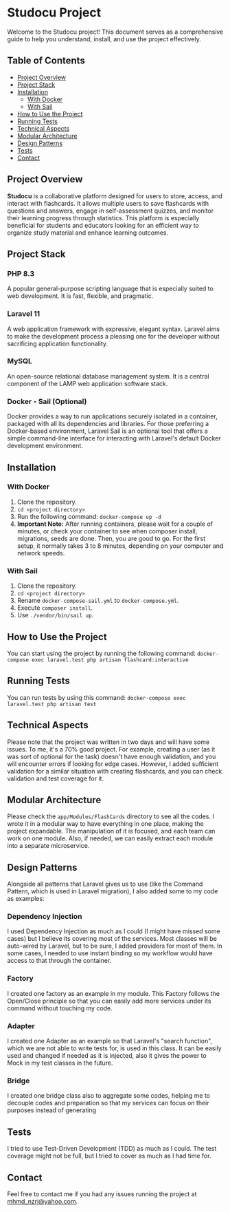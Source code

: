 # Studocu Project

Welcome to the Studocu project! This document serves as a comprehensive guide to help you understand, install, and use the project effectively.

## Table of Contents
- [Project Overview](#project-overview)
- [Project Stack](#project-stack)
- [Installation](#installation)
    - [With Docker](#with-docker)
    - [With Sail](#with-sail)
- [How to Use the Project](#how-to-use-the-project)
- [Running Tests](#running-tests)
- [Technical Aspects](#technical-aspects)
- [Modular Architecture](#modular-architecture)
- [Design Patterns](#design-patterns)
- [Tests](#tests)
- [Contact](#contact)

## Project Overview
**Studocu** is a collaborative platform designed for users to store, access, and interact with flashcards. It allows multiple users to save flashcards with questions and answers, engage in self-assessment quizzes, and monitor their learning progress through statistics. This platform is especially beneficial for students and educators looking for an efficient way to organize study material and enhance learning outcomes.

## Project Stack
### PHP 8.3
A popular general-purpose scripting language that is especially suited to web development. It is fast, flexible, and pragmatic.

### Laravel 11
A web application framework with expressive, elegant syntax. Laravel aims to make the development process a pleasing one for the developer without sacrificing application functionality.

### MySQL
An open-source relational database management system. It is a central component of the LAMP web application software stack.

### Docker - Sail (Optional)
Docker provides a way to run applications securely isolated in a container, packaged with all its dependencies and libraries. For those preferring a Docker-based environment, Laravel Sail is an optional tool that offers a simple command-line interface for interacting with Laravel's default Docker development environment.

## Installation
### **With Docker**
1. Clone the repository.
2. `cd <project directory>`
3. Run the following command:
`docker-compose up -d`
4. **Important Note:** After running containers, please wait for a couple of minutes, or check your container to see when composer install, migrations, seeds are done. Then, you are good to go. For the first setup, it normally takes 3 to 8 minutes, depending on your computer and network speeds.

### **With Sail**
1. Clone the repository.
2. `cd <project directory>`
3. Rename `docker-compose-sail.yml` to `docker-compose.yml`.
4. Execute `composer install`.
5. Use `./vendor/bin/sail up`.

## How to Use the Project
You can start using the project by running the following command:
`docker-compose exec laravel.test php artisan flashcard:interactive`

## Running Tests
You can run tests by using this command:
`docker-compose exec laravel.test php artisan test`


## Technical Aspects
Please note that the project was written in two days and will have some issues. To me, it's a 70% good project. For example, creating a user (as it was sort of optional for the task) doesn't have enough validation, and you will encounter errors if looking for edge cases. However, I added sufficient validation for a similar situation with creating flashcards, and you can check validation and test coverage for it.

## Modular Architecture
Please check the `app/Modules/FlashCards` directory to see all the codes. I wrote it in a modular way to have everything in one place, making the project expandable. The manipulation of it is focused, and each team can work on one module. Also, if needed, we can easily extract each module into a separate microservice.

## Design Patterns
Alongside all patterns that Laravel gives us to use (like the Command Pattern, which is used in Laravel migration), I also added some to my code as examples:

### Dependency Injection
I used Dependency Injection as much as I could (I might have missed some cases) but I believe its covering most of the services. Most classes will be auto-wired by Laravel, but to be sure, I added providers for most of them. In some cases, I needed to use instant binding so my workflow would have access to that through the container.

### Factory
I created one factory as an example in my module. This Factory follows the Open/Close principle so that you can easily add more services under its command without touching my code.

### Adapter
I created one Adapter as an example so that Laravel's "search function", which we are not able to write tests for, is used in this class. It can be easily used and changed if needed as it is injected, also it gives the power to Mock in my test classes in the future.

### Bridge
I created one bridge class also to aggregate some codes, helping me to decouple codes and preparation so that my services can focus on their purposes instead of generating
## Tests
I tried to use Test-Driven Development (TDD) as much as I could. The test coverage might not be full, but I tried to cover as much as I had time for.

## Contact
Feel free to contact me if you had any issues running the project at mhmd_nzri@yahoo.com.
